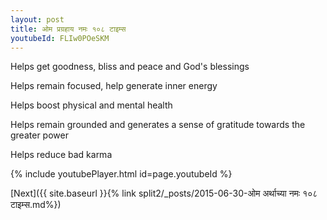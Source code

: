 ```yaml
---
layout: post
title: ओम प्रग्रहाय नमः १०८ टाइम्स
youtubeId: FLIw0POeSKM
---
```

 
 
Helps get goodness, bliss and peace and God's blessings
 
Helps remain focused, help generate inner energy 
 
Helps boost physical and mental health 
 
Helps remain grounded and generates a sense of gratitude towards the greater power 
 
Helps reduce bad karma
 
 
 
 


{% include youtubePlayer.html id=page.youtubeId %}
 
[Next]({{ site.baseurl }}{% link  split2/_posts/2015-06-30-ओम अर्थाच्या नमः १०८ टाइम्स.md%})
 

